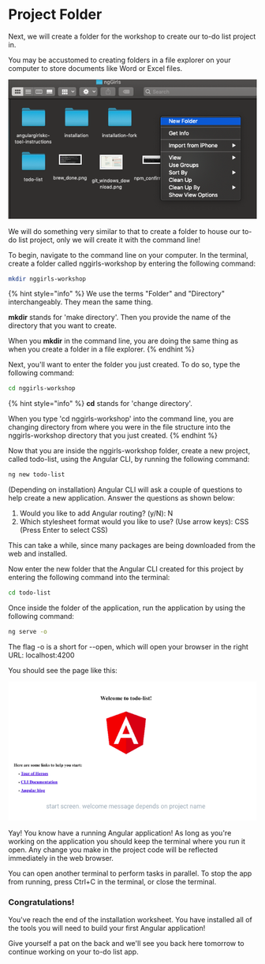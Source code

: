 # Project Folder

Next, we will create a folder for the workshop to create our to-do list project in. 

You may be accustomed to creating folders in a file explorer on your computer to store documents like Word or Excel files. 

![Create Folder](../.gitbook/assets/create_folder.png)

We will do something very similar to that to create a folder to house our to-do list project, only we will create it with the command line!

To begin, navigate to the command line on your computer. In the terminal, create a folder called nggirls-workshop by entering the following command:

```bash
mkdir nggirls-workshop
```
{% hint style="info" %}
We use the terms "Folder" and "Directory" interchangeably. They mean the same thing.

**mkdir** stands for 'make directory'. Then you provide the name of the directory that you want to create.

When you **mkdir** in the command line, you are doing the same thing as when you create a folder in a file explorer.
{% endhint %}

Next, you'll want to enter the folder you just created. To do so, type the following command:

```bash
cd nggirls-workshop
```
{% hint style="info" %}
**cd** stands for 'change directory'. 

When you type 'cd nggirls-workshop' into the command line, you are changing directory from where you were in the file structure into the nggirls-workshop directory that you just created.
{% endhint %}

Now that you are inside the nggirls-workshop folder, create a new project, called todo-list, using the Angular CLI, by running the following command:

```bash
ng new todo-list
```

(Depending on installation) Angular CLI will ask a couple of questions to help create a new application. Answer the questions as shown below: 

1. Would you like to add Angular routing? (y/N): N 
2. Which stylesheet format would you like to use? (Use arrow keys): CSS (Press Enter to select CSS)

This can take a while, since many packages are being downloaded from the web and installed.

Now enter the new folder that the Angular CLI created for this project by entering the following command into the terminal:


```bash
cd todo-list
```
Once inside the folder of the application, run the application by using the following command:

```bash
ng serve -o
```

The flag -o is a short for --open, which will open your browser in the right URL: localhost:4200​

You should see the page like this:

![Angular Start Screen](../.gitbook/assets/angular_start_screen.png)

Yay! You know have a running Angular application! As long as you're working on the application you should keep the terminal where you run it open. Any change you make in the project code will be reflected immediately in the web browser.

You can open another terminal to perform tasks in parallel.
To stop the app from running, press Ctrl+C in the terminal, or close the terminal.

### **Congratulations!**

You've reach the end of the installation worksheet. You have installed all of the tools you will need to build your first Angular application! 

Give yourself a pat on the back and we'll see you back here tomorrow to continue working on your to-do list app. 




